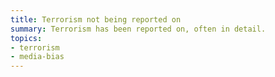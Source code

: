 ```yaml
---
title: Terrorism not being reported on
summary: Terrorism has been reported on, often in detail.
topics:
- terrorism
- media-bias
---
```

